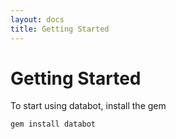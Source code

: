 ```yaml
---
layout: docs
title: Getting Started
---
```


# Getting Started

To start using databot, install the gem

    gem install databot
